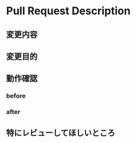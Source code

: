 
<!-- GitHub Copilot コードレビューへの指示: このプルリクエストをレビューしてコメントする際には日本語でお願いします。 -->

<!-- I want to review in Japanese. -->
# Pull Request Description

## 変更内容

## 変更目的

## 動作確認

### before

### after

## 特にレビューしてほしいところ

<!-- for GitHub Copilot review rule -->
<!--
レビューする際には、以下のprefix(接頭辞)をつけてください
[must]  
[imo] (in my opinion)  
[nits](nitpick) 
[ask]  
[fyi]
-->

<!--
以下の観点を見てください。

- 多重にネストした制御構文が含まれない。
- テストカバレッジを維持している。
- 変数名や関数名にスペルミスがなく、冗長な表現がない。
- JSDoc や GoDoc が書かれており、十分な可読性を持っている。
- 関数やコンポーネントが再利用されており、重複した実装をしていない。
- 単一責任の原則(SRP)にしたがって、変更理由の異なるコードを共通化していない。
- baseブランチを間違っていない。
- CDKの実装変更を伴う場合、料金の差分が発生するかどうか
- console.logが残ってしまっていないか
- 複雑なロジックにテストが書かれているか
-->

<!-- for GitHub Copilot review  rule-->

<!-- I want to review in Japanese. -->
